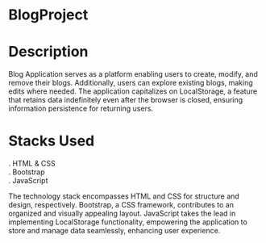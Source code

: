 # BlogProject

# Description

Blog Application serves as a platform enabling users to create, modify, and remove their blogs. Additionally, users can explore existing blogs, making edits where needed. The application capitalizes on LocalStorage, a feature that retains data indefinitely even after the browser is closed, ensuring information persistence for returning users.


# Stacks Used 
. HTML & CSS  
. Bootstrap  
. JavaScript

The technology stack encompasses HTML and CSS for structure and design, respectively. Bootstrap, a CSS framework, contributes to an organized and visually appealing layout. JavaScript takes the lead in implementing LocalStorage functionality, empowering the application to store and manage data seamlessly, enhancing user experience.
